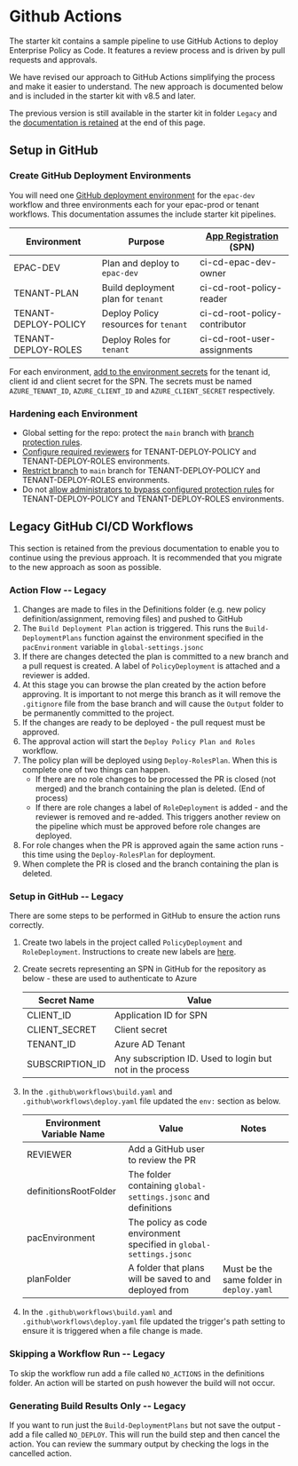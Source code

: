 # Github Actions

The starter kit contains a sample pipeline to use GitHub Actions to deploy Enterprise Policy as Code. It features a review process and is driven by pull requests and approvals.

We have revised our approach to GitHub Actions simplifying the process and make it easier to understand. The new approach is documented below and is included in the starter kit with v8.5 and later.

The previous version is still available in the starter kit in folder `Legacy` and the [documentation is retained](#legacy-github-cicd-workflows) at the end of this page.

## Setup in GitHub

### Create GitHub Deployment Environments

You will need one [GitHub deployment environment](https://docs.github.com/en/actions/deployment/targeting-different-environments/using-environments-for-deployment) for the `epac-dev` workflow and three environments each for your epac-prod or tenant workflows. This documentation assumes the include starter kit pipelines.

| Environment | Purpose | [App Registration](ci-cd-app-registrations.md) (SPN) |
|---|---|---|
| EPAC-DEV | Plan and deploy to `epac-dev` | ci-cd-epac-dev-owner |
| TENANT-PLAN | Build deployment plan for `tenant` | ci-cd-root-policy-reader |
| TENANT-DEPLOY-POLICY | Deploy Policy resources for `tenant` | ci-cd-root-policy-contributor |
| TENANT-DEPLOY-ROLES | Deploy Roles for `tenant` | ci-cd-root-user-assignments |

For each environment, [add to the environment secrets](https://docs.github.com/en/actions/deployment/targeting-different-environments/using-environments-for-deployment#environment-secrets) for the tenant id, client id and client secret for the SPN. The secrets must be named `AZURE_TENANT_ID`, `AZURE_CLIENT_ID` and `AZURE_CLIENT_SECRET` respectively.

### Hardening each Environment

* Global setting for the repo: protect the `main` branch with [branch protection rules](https://docs.github.com/en/repositories/configuring-branches-and-merges-in-your-repository/managing-protected-branches/about-protected-branches).
* [Configure required reviewers](https://docs.github.com/en/actions/deployment/targeting-different-environments/using-environments-for-deployment#required-reviewers) for TENANT-DEPLOY-POLICY and TENANT-DEPLOY-ROLES environments.
* [Restrict branch](https://docs.github.com/en/actions/deployment/targeting-different-environments/using-environments-for-deployment#deployment-branches-and-tags) to `main` branch for TENANT-DEPLOY-POLICY and TENANT-DEPLOY-ROLES environments.
* Do not [allow administrators to bypass configured protection rules](https://docs.github.com/en/actions/deployment/targeting-different-environments/using-environments-for-deployment#allow-administrators-to-bypass-configured-protection-rules) for TENANT-DEPLOY-POLICY and TENANT-DEPLOY-ROLES environments.

## Legacy GitHub CI/CD Workflows

This section is retained from the previous documentation to enable you to continue using the previous approach. It is recommended that you migrate to the new approach as soon as possible.

### Action Flow -- Legacy

1. Changes are made to files in the Definitions folder (e.g. new policy definition/assignment, removing files) and pushed to GitHub
2. The `Build Deployment Plan` action is triggered. This runs the `Build-DeploymentPlans` function against the environment specified in the `pacEnvironment` variable in `global-settings.jsonc`
3. If there are changes detected the plan is committed to a new branch and a pull request is created. A label of `PolicyDeployment` is attached and a reviewer is added.
4. At this stage you can browse the plan created by the action before approving. It is important to not merge this branch as it will remove the `.gitignore` file from the base branch and will cause the `Output` folder to be permanently committed to the project.
5. If the changes are ready to be deployed - the pull request must be approved.
6. The approval action will start the `Deploy Policy Plan and Roles` workflow.
7. The policy plan will be deployed using `Deploy-RolesPlan`. When this is complete one of two things can happen.
    * If there are no role changes to be processed the PR is closed (not merged) and the branch containing the plan is deleted. (End of process)
    * If there are role changes a label of `RoleDeployment` is added - and the reviewer is removed and re-added. This triggers another review on the pipeline which must be approved before role changes are deployed.
8. For role changes when the PR is approved again the same action runs - this time using the `Deploy-RolesPlan` for deployment.
9. When complete the PR is closed and the branch containing the plan is deleted.

### Setup in GitHub -- Legacy

There are some steps to be performed in GitHub to ensure the action runs correctly.

1. Create two labels in the project called `PolicyDeployment` and `RoleDeployment`. Instructions to create new labels are [here](https://docs.github.com/en/issues/using-labels-and-milestones-to-track-work/managing-labels#creating-a-label).
2. Create secrets representing an SPN in GitHub for the repository as below - these are used to authenticate to Azure

    | Secret Name | Value |
    |---|---|
    | CLIENT_ID | Application ID for SPN |
    | CLIENT_SECRET | Client secret |
    | TENANT_ID | Azure AD Tenant |
    | SUBSCRIPTION_ID | Any subscription ID. Used to login but not in the process |

3. In the `.github\workflows\build.yaml` and `.github\workflows\deploy.yaml` file updated the `env:` section as below.

    | Environment Variable Name | Value | Notes |
    |---|---|---|
    | REVIEWER | Add a GitHub user to review the PR |
    | definitionsRootFolder | The folder containing `global-settings.jsonc` and definitions |
    | pacEnvironment | The policy as code environment specified in `global-settings.jsonc` |
    | planFolder | A folder that plans will be saved to and deployed from | Must be the same folder in `deploy.yaml` |

4. In the `.github\workflows\build.yaml` and `.github\workflows\deploy.yaml` file updated the trigger's path setting to ensure it is triggered when a file change is made.

### Skipping a Workflow Run -- Legacy

To skip the workflow run add a file called `NO_ACTIONS` in the definitions folder. An action will be started on push however the build will not occur.

### Generating Build Results Only -- Legacy

If you want to run just the `Build-DeploymentPlans` but not save the output - add a file called `NO_DEPLOY`. This will run the build step and then cancel the action. You can review the summary output by checking the logs in the cancelled action.
